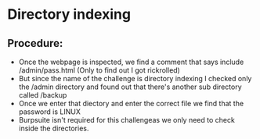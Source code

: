 # Directory indexing
## Procedure:
- Once the webpage is inspected, we find a comment that says include /admin/pass.html (Only to find out I got rickrolled)
- But since the name of the challenge is directory indexing I checked only the /admin directory and found out that there's another sub directory called /backup
- Once we enter that diectory and enter the correct file we find that the password is LINUX
- Burpsuite isn't required for this challengeas we only need to check inside the directories.
